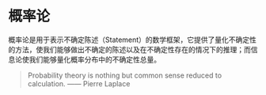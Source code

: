 # 概率论

概率论是用于表示不确定陈述（Statement）的数学框架，它提供了量化不确定性的方法，使我们能够做出不确定的陈述以及在不确定性存在的情况下的推理；而信息论使我们能够量化概率分布中的不确定性总量。

> Probability theory is nothing but common sense reduced to calculation. —— Pierre Laplace
